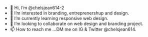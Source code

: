 - 👋 Hi, I’m @chelsjean614-2
- 👀 I’m interested in branding, entreprenershup and design.
- 🌱 I’m currently learning responsive web design.
- 💞️ I’m looking to collaborate on web design and branding project.
- 📫 How to reach me ...DM me on IG & Twitter @chelsjean614.

<!---
chelsjean614-2/chelsjean614-2 is a ✨ special ✨ repository because its `README.md` (this file) appears on your GitHub profile.
You can click the Preview link to take a look at your changes.
--->
